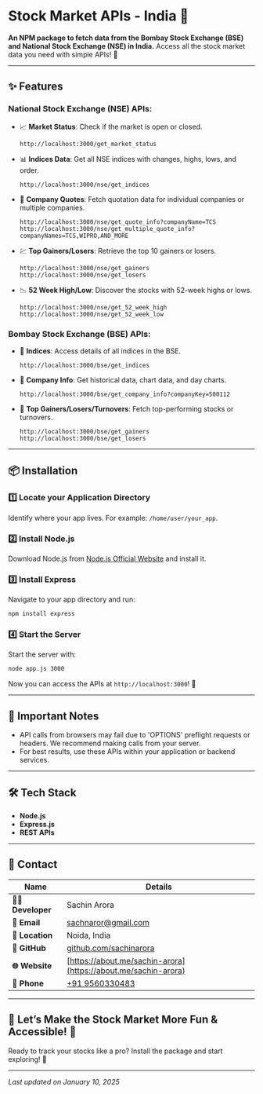 
# Stock Market APIs - India 🌟

**An NPM package to fetch data from the Bombay Stock Exchange (BSE) and National Stock Exchange (NSE) in India.**
Access all the stock market data you need with simple APIs! 🚀

---

## ✨ Features

### National Stock Exchange (NSE) APIs:
- 📈 **Market Status**: Check if the market is open or closed.
  ```
  http://localhost:3000/get_market_status
  ```
- 📊 **Indices Data**: Get all NSE indices with changes, highs, lows, and order.
  ```
  http://localhost:3000/nse/get_indices
  ```
- 🏢 **Company Quotes**: Fetch quotation data for individual companies or multiple companies.
  ```
  http://localhost:3000/nse/get_quote_info?companyName=TCS
  http://localhost:3000/nse/get_multiple_quote_info?companyNames=TCS,WIPRO,AND_MORE
  ```
- 💹 **Top Gainers/Losers**: Retrieve the top 10 gainers or losers.
  ```
  http://localhost:3000/nse/get_gainers
  http://localhost:3000/nse/get_losers
  ```
- 📉 **52 Week High/Low**: Discover the stocks with 52-week highs or lows.
  ```
  http://localhost:3000/nse/get_52_week_high
  http://localhost:3000/nse/get_52_week_low
  ```

### Bombay Stock Exchange (BSE) APIs:
- 🏦 **Indices**: Access details of all indices in the BSE.
  ```
  http://localhost:3000/bse/get_indices
  ```
- 📄 **Company Info**: Get historical data, chart data, and day charts.
  ```
  http://localhost:3000/bse/get_company_info?companyKey=500112
  ```
- 🚀 **Top Gainers/Losers/Turnovers**: Fetch top-performing stocks or turnovers.
  ```
  http://localhost:3000/bse/get_gainers
  http://localhost:3000/bse/get_losers
  ```

---

## 📦 Installation

### 1️⃣ Locate your Application Directory
Identify where your app lives. For example: `/home/user/your_app`.

### 2️⃣ Install Node.js
Download Node.js from [Node.js Official Website](http://nodejs.org/) and install it.

### 3️⃣ Install Express
Navigate to your app directory and run:
```bash
npm install express
```

### 4️⃣ Start the Server
Start the server with:
```bash
node app.js 3000
```
Now you can access the APIs at `http://localhost:3000`! 🎉

---

## 🚨 Important Notes
- API calls from browsers may fail due to 'OPTIONS' preflight requests or headers. We recommend making calls from your server.
- For best results, use these APIs within your application or backend services.

---

## 🛠 Tech Stack
- **Node.js**
- **Express.js**
- **REST APIs**

---

## 📩 Contact

| Name              | Details                             |
|-------------------|-------------------------------------|
| **👨‍💻 Developer**  | Sachin Arora                      |
| **📧 Email**       | [sachnaror@gmail.com](mailto:sachnaror@gmail.com) |
| **📍 Location**    | Noida, India                       |
| **📂 GitHub**      | [github.com/sachinarora](https://github.com/sachinarora) |
| **🌐 Website**     | [https://about.me/sachin-arora](https://about.me/sachin-arora) |
| **📱 Phone**       | [+91 9560330483](tel:+919560330483) |

---

## 🚀 Let’s Make the Stock Market More Fun & Accessible! 🤑
Ready to track your stocks like a pro? Install the package and start exploring! 🌟

---
_Last updated on January 10, 2025_

